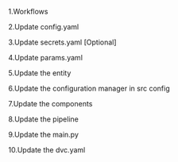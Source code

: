 1.Workflows

2.Update config.yaml

3.Update secrets.yaml [Optional]

4.Update params.yaml

5.Update the entity

6.Update the configuration manager in src config

7.Update the components

8.Update the pipeline

9.Update the main.py

10.Update the dvc.yaml
